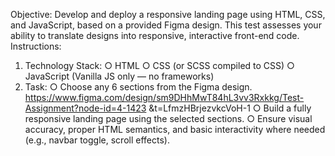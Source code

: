 Objective: 
Develop and deploy a responsive landing page using HTML, CSS, and JavaScript, based on a provided Figma design. This test assesses your ability to translate designs into responsive, interactive front-end code. 
Instructions: 
1. Technology Stack: 
○ HTML 
○ CSS (or SCSS compiled to CSS) 
○ JavaScript (Vanilla JS only — no frameworks) 
2. Task: 
○ Choose any 6 sections from the Figma design. 
https://www.figma.com/design/sm9DHhMwT84hL3vv3Rxkkg/Test-Assignment?node-id=4-1423 &t=LfmzHBrjezvkcVoH-1 
○ Build a fully responsive landing page using the selected sections. 
○ Ensure visual accuracy, proper HTML semantics, and basic interactivity where needed (e.g., navbar toggle, scroll effects). 
